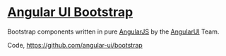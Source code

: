 # [Angular UI Bootstrap](http://angular-ui.github.io/bootstrap/)

Bootstrap components written in pure [AngularJS](http://angularjs.org/) by the [AngularUI](http://angular-ui.github.io/) Team.

Code, https://github.com/angular-ui/bootstrap